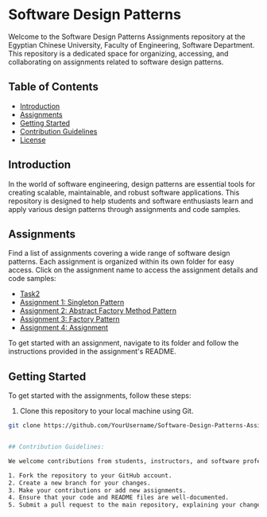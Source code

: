 # Software Design Patterns

Welcome to the Software Design Patterns Assignments repository at the Egyptian Chinese University, Faculty of Engineering, Software Department. This repository is a dedicated space for organizing, accessing, and collaborating on assignments related to software design patterns.

## Table of Contents
- [Introduction](#introduction)
- [Assignments](#assignments)
- [Getting Started](#getting-started)
- [Contribution Guidelines](#contribution-guidelines)
- [License](#license)

## Introduction

In the world of software engineering, design patterns are essential tools for creating scalable, maintainable, and robust software applications. This repository is designed to help students and software enthusiasts learn and apply various design patterns through assignments and code samples.

## Assignments

Find a list of assignments covering a wide range of software design patterns. Each assignment is organized within its own folder for easy access. Click on the assignment name to access the assignment details and code samples:

- [Task2](/assignments/Task2)
- [Assignment 1: Singleton Pattern](/assignments/assignment1)
- [Assignment 2: Abstract Factory Method Pattern](/assignments/assignment2)
- [Assignment 3: Factory Pattern](/assignments/assignment3)
- [Assignment 4: Assignment](/assignments/assignment4)

To get started with an assignment, navigate to its folder and follow the instructions provided in the assignment's README.

## Getting Started

To get started with the assignments, follow these steps:

1. Clone this repository to your local machine using Git.

```bash
git clone https://github.com/YourUsername/Software-Design-Patterns-Assignments-ECU.git


## Contribution Guidelines:

We welcome contributions from students, instructors, and software professionals to improve this repository. If you have an assignment to add or want to enhance the existing ones, please follow these guidelines:

1. Fork the repository to your GitHub account.
2. Create a new branch for your changes.
3. Make your contributions or add new assignments.
4. Ensure that your code and README files are well-documented.
5. Submit a pull request to the main repository, explaining your changes and additions.
